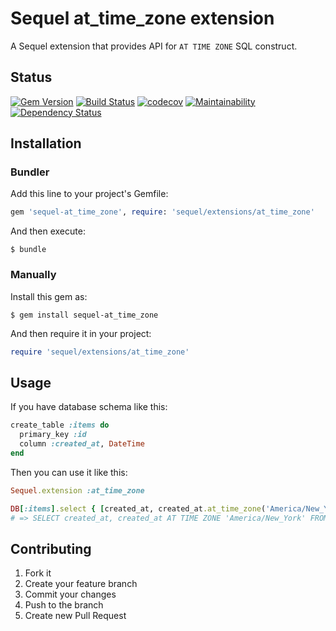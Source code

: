 # Sequel at_time_zone extension

A Sequel extension that provides API for `AT TIME ZONE` SQL construct.

## Status

[![Gem Version](https://badge.fury.io/rb/sequel-at_time_zone.svg)](https://badge.fury.io/rb/sequel-at_time_zone)
[![Build Status](https://travis-ci.org/AlexWayfer/sequel-at_time_zone.svg?branch=master)](https://travis-ci.org/AlexWayfer/sequel-at_time_zone)
[![codecov](https://codecov.io/gh/AlexWayfer/sequel-at_time_zone/branch/master/graph/badge.svg)](https://codecov.io/gh/AlexWayfer/sequel-at_time_zone)
[![Maintainability](https://api.codeclimate.com/v1/badges/028925c1d38eca615ed7/maintainability)](https://codeclimate.com/github/AlexWayfer/sequel-at_time_zone/maintainability)
[![Dependency Status](https://gemnasium.com/badges/github.com/AlexWayfer/sequel-at_time_zone.svg)](https://gemnasium.com/github.com/AlexWayfer/sequel-at_time_zone)

## Installation

### Bundler

Add this line to your project's Gemfile:

```ruby
gem 'sequel-at_time_zone', require: 'sequel/extensions/at_time_zone'
```

And then execute:

```
$ bundle
```

### Manually

Install this gem as:

```
$ gem install sequel-at_time_zone
```

And then require it in your project:

```ruby
require 'sequel/extensions/at_time_zone'
```

## Usage

If you have database schema like this:

```ruby
create_table :items do
  primary_key :id
  column :created_at, DateTime
end
```

Then you can use it like this:

```ruby
Sequel.extension :at_time_zone

DB[:items].select { [created_at, created_at.at_time_zone('America/New_York')] }
# => SELECT created_at, created_at AT TIME ZONE 'America/New_York' FROM items
```

## Contributing

1.  Fork it
2.  Create your feature branch
3.  Commit your changes
4.  Push to the branch
5.  Create new Pull Request
